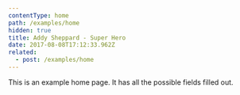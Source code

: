 ```yaml
---
contentType: home
path: /examples/home
hidden: true
title: Addy Sheppard - Super Hero
date: 2017-08-08T17:12:33.962Z
related:
  - post: /examples/home
---
```

This is an example home page. It has all the possible fields filled out.
